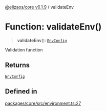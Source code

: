 [@elizaos/core v0.1.9](../index.md) / validateEnv

# Function: validateEnv()

> **validateEnv**(): [`EnvConfig`](../type-aliases/EnvConfig.md)

Validation function

## Returns

[`EnvConfig`](../type-aliases/EnvConfig.md)

## Defined in

[packages/core/src/environment.ts:27](https://github.com/abilmansuryeshmuratov/tutorial_agent/blob/main/packages/core/src/environment.ts#L27)
